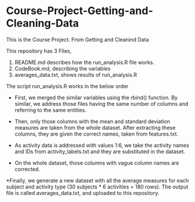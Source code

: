 # Course-Project-Getting-and-Cleaning-Data
This is the Course Project. From Getting and Cleanind Data

This repository has 3 Files, 

1. README.md describes how the run_analysis.R file works.
2. CodeBook.md,  describing the variables
3. averages_data.txt, shows results of run_analysis.R

The script run_analysis.R works in the below order

* First, we merged the similar variables using the rbind() function. By similar, we address those files having the same number of columns and referring to the same entities.

* Then, only those columns with the mean and standard deviation measures are taken from the whole dataset. After extracting these columns, they are given the correct names, taken from features.txt.

* As activity data is addressed with values 1:6, we take the activity names and IDs from activity_labels.txt and they are substituted in the dataset.

* On the whole dataset, those columns with vague column names are corrected.

*Finally, we generate a new dataset with all the average measures for each subject and activity type (30 subjects * 6 activities = 180 rows). The output file is called averages_data.txt, and uploaded to this repository.

